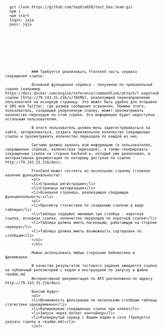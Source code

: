       git clone https://github.com/Sophia656/test_hex.team.git
      npm i
      npm start
      login: jaja
      pass: jaja










                ### Требуется реализовать frontend часть сервиса сокращения ссылок.

                Основной функционал сервиса - получение по произвольной ссылке (например https://docs.docker.com/engine/reference/commandline/attach/) короткой ссылки (http://79.143.31.216/s/7ASMU), реализующей перенаправление пользователя на исходную страницу. Это может быть удобно для отправки в SMS или Twitter, где размер сообщения ограничен. Помимо этого, пользователь, создавший укороченную ссылку, может просматривать количество переходов по этой ссылке. Эта информация будет недоступна остальным пользователям.

                В итоге пользователь должен мочь зарегистрироваться на сайте, авторизоваться, создать произвольное количество сокращенных ссылок и просматривать количество переходов по каждой из них. 

                Система должна хранить всю информацию (о пользователях, сокращенных ссылках, количествах переходов), а также генерировать сокращенные ссылки на стороне backend-а, который уже реализован, и интерактивная документация по которому доступна по ссылке http://79.143.31.216/docs.

                Frontend может состоять из нескольких страниц (главное наличие функциональности):
                <ol>
                <li>Страница регистрации</li>
                <li>Страница авторизации</li>
                <li>Основная страница, реализующая следующую функциональность:</li>
                <ol>
                <li>Просмотр статистики по созданным ссылкам в виде таблицы</li>
                <li>Таблица содержит минимум три столбца - короткая ссылка, исходная ссылка, количество переходов по короткой ссылке</li>
                <li>Таблица должна иметь пагинацию, работающую на стороне сервера</li>
                <li>Таблица должна иметь возможность сортировки по столбцам</li>
                </ol>
                </ol>

                Можно использовать любые сторонние библиотеки и фреемворки.

                В качестве результатов тестового задания ожидается ссылка на публичный репозиторий с кодом и инструкцией по запуску в файле readme.md
                Интерактивная документация по API расположена по адресу http://79.143.31.216/docs

                Бонсом будет:
                <ol>
                <li>Возможность фильтрации по нескольким столбцам таблицы статистики одновременно</li>
                <li>Копирование сокращенных ссылок при клике</li>
                <li>Запуск через docker контейнер</li>
                <li>Развернутый сервер с Вашим кодом в сети (Требуется указать ссылку в readme.md)</li>
                </ol>
